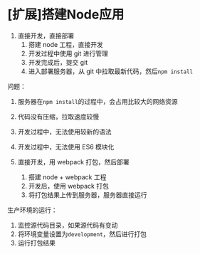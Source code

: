 #  [扩展]搭建Node应用

1. 直接开发，直接部署
   1. 搭建 node 工程，直接开发
   2. 开发过程中使用 git 进行管理
   3. 开发完成后，提交 git
   4. 进入部署服务器，从 git 中拉取最新代码，然后`npm install`

问题：

1. 服务器在`npm install`的过程中，会占用比较大的网络资源
2. 代码没有压缩，拉取速度较慢
3. 开发过程中，无法使用较新的语法
4. 开发过程中，无法使用 ES6 模块化

5. 直接开发，用 webpack 打包，然后部署
   1. 搭建 node + webpack 工程
   2. 开发后，使用 webpack 打包
   3. 将打包结果上传到服务器，服务器直接运行

生产环境的运行：

1. 监控源代码目录，如果源代码有变动
2. 将环境变量设置为`development`，然后进行打包
3. 运行打包结果
